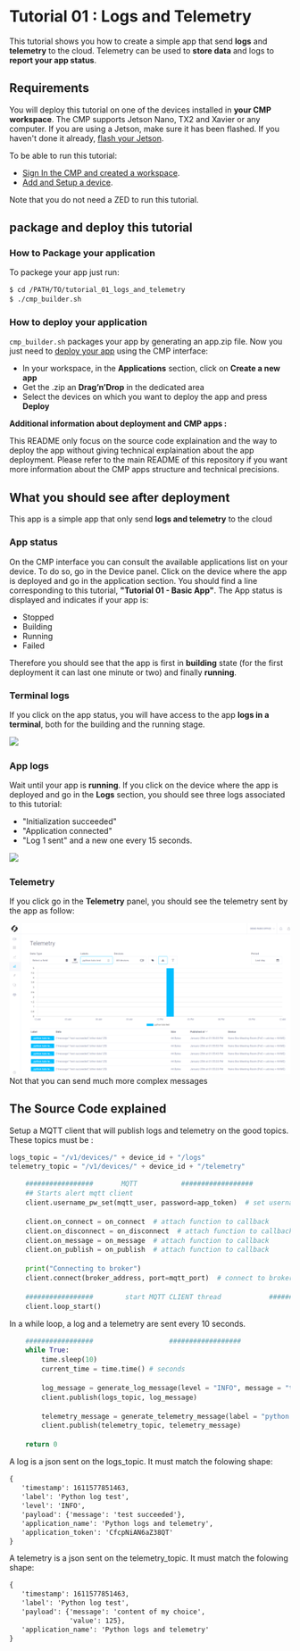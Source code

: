 # **Tutorial 01 : Logs and Telemetry**

This tutorial shows you how to create a simple app that send **logs** and **telemetry** to the cloud. Telemetry can be used to **store data** and logs to **report your app status**.

## Requirements
You will deploy this tutorial on one of the devices installed in **your CMP workspace**. The CMP supports Jetson Nano, TX2 and Xavier or any computer. If you are using a Jetson, make sure it has been flashed. If you haven't done it already, [flash your Jetson](https://docs.nvidia.com/sdk-manager/install-with-sdkm-jetson/index.html).

To be able to run this tutorial:

- [Sign In the CMP and created a workspace](https://www.stereolabs.com/docs/cloud/overview/get-started/).
- [Add and Setup a device](https://www.stereolabs.com/docs/cloud/overview/get-started/#add-a-camera).

Note that you do not need a ZED to run this tutorial.

## package and deploy this tutorial

### How to Package your application
To packege your app just run:

```bash
$ cd /PATH/TO/tutorial_01_logs_and_telemetry
$ ./cmp_builder.sh
```

### How to deploy your application
`cmp_builder.sh` packages your app by generating an app.zip file. 
Now you just need to [deploy your app](https://www.stereolabs.com/docs/cloud/applications/sample/#deploy) using the CMP interface:

- In your workspace, in the **Applications** section, click on **Create a new app** 
- Get the .zip an **Drag’n’Drop** in the dedicated area
- Select the devices on which you want to deploy the app and press **Deploy** 

**Additional information about deployment and CMP apps :**

This README only focus on the source code explaination and the way to deploy the app without giving technical explaination about the app deployment. 
Please refer to the main README of this repository if you want more information about the CMP apps structure and technical precisions.  


## What you should see after deployment
This app is a simple app that only send **logs and telemetry** to the cloud

###  App status
On the CMP interface you can consult the available applications list on your device. To do so, go in the Device panel. Click on the device where the app is deployed and go in the application section.
You should find a line corresponding to this tutorial, **"Tutorial 01 - Basic App"**.
The App status is displayed and indicates if your app is:
- Stopped
- Building
- Running
- Failed

Therefore you should see that the app is first in **building** state (for the first deployment it can last one minute or two) and finally **running**. 


### Terminal logs
If you click on the app status, you will have access to the app **logs in a terminal**, both for the building and the running stage.

![](./images/terminal_panel.png " ")


###  App logs
Wait until your app is **running**.
If you click  on the device where the app is deployed and go in the **Logs** section, you should see three logs associated to this tutorial:
- "Initialization succeeded"
- "Application connected"
- "Log 1 sent" and a new one every 15 seconds.

![](./images/logs_panel.png " ")

###  Telemetry
If you click go in the **Telemetry** panel, you should see the telemetry sent by the app as follow:

![](./images/telemetry.png " ")
Not that you can send much more complex messages

## The Source Code explained

Setup a MQTT client that will publish logs and telemetry on the good topics. These topics must be : 

```python
logs_topic = "/v1/devices/" + device_id + "/logs"
telemetry_topic = "/v1/devices/" + device_id + "/telemetry"
```

```python
    #################       MQTT           ##################
    ## Starts alert mqtt client
    client.username_pw_set(mqtt_user, password=app_token)  # set username and password

    client.on_connect = on_connect  # attach function to callback
    client.on_disconnect = on_disconnect  # attach function to callback
    client.on_message = on_message  # attach function to callback
    client.on_publish = on_publish  # attach function to callback

    print("Connecting to broker")
    client.connect(broker_address, port=mqtt_port)  # connect to broker

    #################        start MQTT CLIENT thread            ##################
    client.loop_start()
```

In a while loop, a log and a telemetry are sent every 10 seconds.
```python
    #################                   ##################
    while True:
        time.sleep(10)
        current_time = time.time() # seconds

        log_message = generate_log_message(level = "INFO", message = "test succeeded")
        client.publish(logs_topic, log_message)

        telemetry_message = generate_telemetry_message(label = "python tuto test", message = "test succeeded")
        client.publish(telemetry_topic, telemetry_message)

    return 0
```


A log is a json sent on the logs_topic. It must match the folowing shape:
 ```
 {
    'timestamp': 1611577851463, 
    'label': 'Python log test', 
    'level': 'INFO', 
    'payload': {'message': 'test succeeded'}, 
    'application_name': 'Python logs and telemetry',
    'application_token': 'CfcpNiAN6aZ38QT'
}
```

A telemetry is a json sent on the telemetry_topic. It must match the folowing shape:
 ```
 {
    'timestamp': 1611577851463, 
    'label': 'Python log test', 
    'payload': {'message': 'content of my choice',
                'value': 125}, 
    'application_name': 'Python logs and telemetry'
}
```
